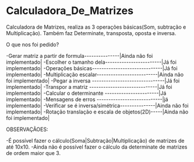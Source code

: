 # Calculadora_De_Matrizes
Calculadora de Matrizes, realiza as 3 operações básicas(Som, subtração e Multiplicação). Também faz Determinate, transposta, oposta e inversa.

O que nos foi pedido?

-Gerar matriz a partir de formula---------------|Ainda não foi implementado|
-Escolher o tamanho dela------------------------|Já foi implementado|
-Operações básicas------------------------------|Já foi implementado|
-Multiplicação escalar--------------------------|Ainda não foi implementado|
-Pegar a inversa -------------------------------|Já foi implementado|
-Transpor a matriz -----------------------------|Já foi implementado|
-Calcular o determinante -----------------------|Já implementado|
-Mensagens de erros ----------------------------|já implementado|
-Verificar se é inversa/simétrica---------------|Ainda não foi implementado|
-Rotação translação e escala de objetos(2D)-----|Ainda não foi implementado|

OBSERVAÇÃOES:

-É possível fazer o cálculo(Soma|Subtração|Multiplicação) de matrizes de até 10x10.
-Ainda não é possível fazer o cálculo da determinate de matrizes de ordem maior que 3.
